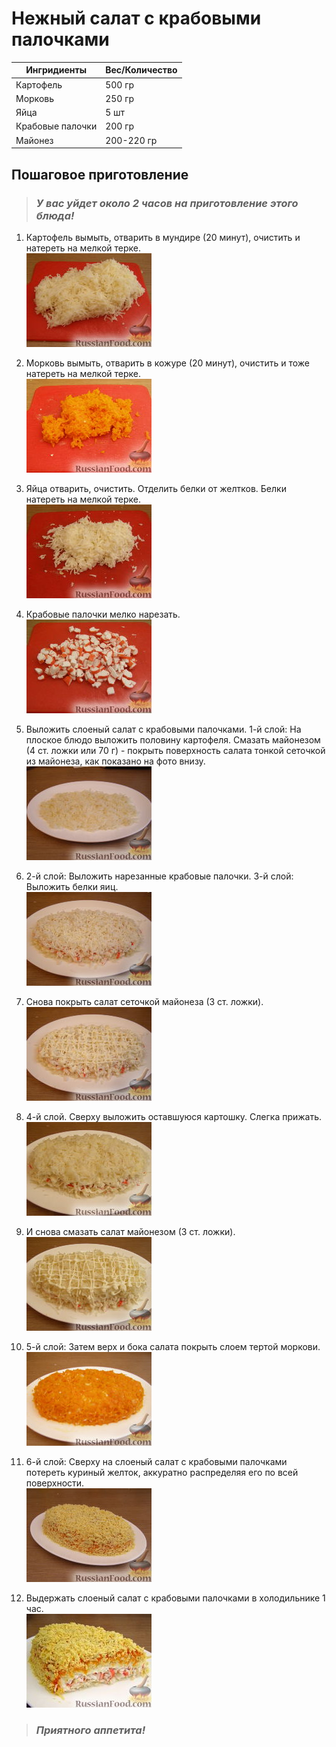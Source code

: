 # Нежный салат с крабовыми палочками

| Ингридиенты     | Вес/Количество |
| --------------- | -------------- |
| Картофель       | 500 гр         |
| Морковь         | 250 гр         |
| Яйца            | 5 шт           |
| Крабовые палочки| 200 гр         |
| Майонез         | 200-220 гр     |

## Пошаговое приготовление
> ### *У вас уйдет около 2 часов на приготовление этого блюда!*

1. Картофель вымыть, отварить в мундире (20 минут), очистить и натереть на мелкой терке.\
![](/images/1.jpg)

2. Морковь вымыть, отварить в кожуре (20 минут), очистить и тоже натереть на мелкой терке.\
![](/images/2.jpg)

3. Яйца отварить, очистить. Отделить белки от желтков. Белки натереть на мелкой терке.\
![](/images/3.jpg)

4. Крабовые палочки мелко нарезать.\
![](/images/4.jpg)

5. Выложить слоеный салат с крабовыми палочками. 1-й слой: На плоское блюдо выложить половину картофеля. Смазать майонезом (4 ст. ложки или 70 г) - покрыть поверхность салата тонкой сеточкой из майонеза, как показано на фото внизу.\
![](/images/5.jpg)

6. 2-й слой: Выложить нарезанные крабовые палочки. 3-й слой: Выложить белки яиц.\
![](/images/6.jpg)

7. Снова покрыть салат сеточкой майонеза (3 ст. ложки).\
![](/images/7.jpg)

8. 4-й слой. Сверху выложить оставшуюся картошку. Слегка прижать.\
![](/images/8.jpg)

9. И снова смазать салат майонезом (3 ст. ложки).\
![](/images/9.jpg)

10. 5-й слой: Затем верх и бока салата покрыть слоем тертой моркови.\
![](/images/10.jpg)

11. 6-й слой: Сверху на слоеный салат с крабовыми палочками потереть куриный желток, аккуратно распределяя его по всей поверхности.\
![](/images/11.jpg)

12. Выдержать слоеный салат с крабовыми палочками в холодильнике 1 час.\
![](/images/12.jpg)

> ### *Приятного аппетита!*

